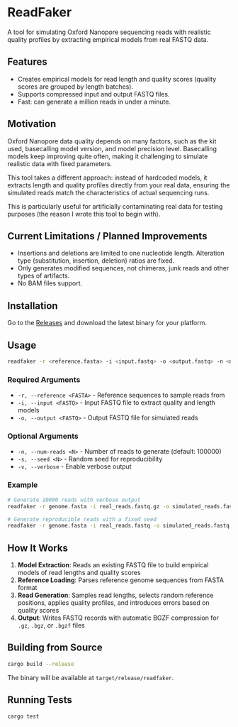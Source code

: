 # ReadFaker

A tool for simulating Oxford Nanopore sequencing reads with realistic quality profiles by extracting empirical models
from real FASTQ data.

## Features

- Creates empirical models for read length and quality scores (quality scores are grouped by length batches).
- Supports compressed input and output FASTQ files.
- Fast: can generate a million reads in under a minute.

## Motivation

Oxford Nanopore data quality depends on many factors, such as the kit used, basecalling model version, and model
precision level.
Basecalling models keep improving quite often, making it challenging to simulate realistic data with fixed parameters.

This tool takes a different approach: instead of hardcoded models, it extracts length and quality profiles directly from
your real data, ensuring the simulated reads match the characteristics of actual sequencing runs.

This is particularly useful for artificially contaminating real data for testing purposes (the reason I wrote this tool
to begin with).

## Current Limitations / Planned Improvements

- Insertions and deletions are limited to one nucleotide length. Alteration type (substitution, insertion, deletion) ratios are fixed.
- Only generates modified sequences, not chimeras, junk reads and other types of artifacts.
- No BAM files support.

## Installation

Go to the [Releases](https://github.com/dialvarezs/readfaker/releases) and download the latest binary for your
platform.

## Usage

```bash
readfaker -r <reference.fasta> -i <input.fastq> -o <output.fastq> -n <num_reads>
```

### Required Arguments

- `-r, --reference <FASTA>` - Reference sequences to sample reads from
- `-i, --input <FASTQ>` - Input FASTQ file to extract quality and length models
- `-o, --output <FASTQ>` - Output FASTQ file for simulated reads

### Optional Arguments

- `-n, --num-reads <N>` - Number of reads to generate (default: 100000)
- `-s, --seed <N>` - Random seed for reproducibility
- `-v, --verbose` - Enable verbose output

### Example

```bash
# Generate 10000 reads with verbose output
readfaker -r genome.fasta -i real_reads.fastq.gz -o simulated_reads.fastq.gz -n 10000 -v

# Generate reproducible reads with a fixed seed
readfaker -r genome.fasta -i real_reads.fastq -o simulated_reads.fastq -s 42
```

## How It Works

1. **Model Extraction**: Reads an existing FASTQ file to build empirical models of read lengths and quality scores
2. **Reference Loading**: Parses reference genome sequences from FASTA format
3. **Read Generation**: Samples read lengths, selects random reference positions, applies quality profiles, and
   introduces errors based on quality scores
4. **Output**: Writes FASTQ records with automatic BGZF compression for `.gz`, `.bgz`, or `.bgzf` files

## Building from Source

```bash
cargo build --release
```

The binary will be available at `target/release/readfaker`.

## Running Tests

```bash
cargo test
```